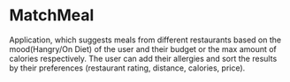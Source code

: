 # MatchMeal
Application, which suggests meals from different restaurants based on the mood(Hangry/On Diet) of the user and their budget or the max amount of calories respectively. The user can add their allergies and sort the results by their preferences (restaurant rating, distance, calories, price).
